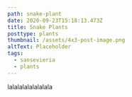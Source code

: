 ```yaml
---
path: snake-plant
date: 2020-09-23T15:18:13.473Z
title: Snake Plants
posttype: plants
thumbnail: /assets/4x3-post-image.png
altText: Placeholder
tags:
  - sansevieria
  - plants
---
```

lalalalalalalalala